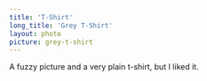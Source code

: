 ```yaml
---
title: 'T-Shirt'
long_title: 'Grey T-Shirt'
layout: photo
picture: grey-t-shirt
---
```

A fuzzy picture and a very plain t-shirt, but I liked it.
